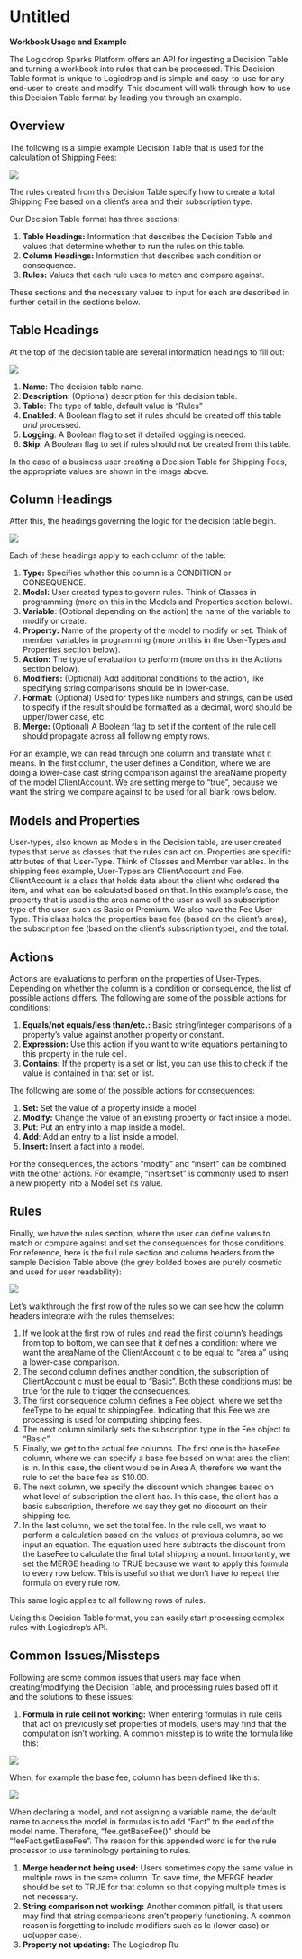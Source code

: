 # Untitled

**Workbook Usage and Example**

The Logicdrop Sparks Platform offers an API for ingesting a Decision Table and turning a workbook into rules that can be processed. This Decision Table format is unique to Logicdrop and is simple and easy-to-use for any end-user to create and modify. This document will walk through how to use this Decision Table format by leading you through an example.

## Overview

The following is a simple example Decision Table that is used for the calculation of Shipping Fees:

![](../../.gitbook/assets/0.png)

The rules created from this Decision Table specify how to create a total Shipping Fee based on a client’s area and their subscription type.

Our Decision Table format has three sections:

1. **Table Headings:** Information that describes the Decision Table and values that determine whether to run the rules on this table.
2. **Column Headings:** Information that describes each condition or consequence.
3. **Rules:** Values that each rule uses to match and compare against.

These sections and the necessary values to input for each are described in further detail in the sections below.

## Table Headings

At the top of the decision table are several information headings to fill out:

![](../../.gitbook/assets/1.png)

1. **Name**: The decision table name.
2. **Description**: \(Optional\) description for this decision table.
3. **Table**: The type of table, default value is “Rules”
4. **Enabled**: A Boolean flag to set if rules should be created off this table _and_ processed.
5. **Logging**: A Boolean flag to set if detailed logging is needed.
6. **Skip**: A Boolean flag to set if rules should not be created from this table.

In the case of a business user creating a Decision Table for Shipping Fees, the appropriate values are shown in the image above.

## Column Headings

After this, the headings governing the logic for the decision table begin.

![](../../.gitbook/assets/2.png)

Each of these headings apply to each column of the table:

1. **Type:** Specifies whether this column is a CONDITION or CONSEQUENCE.
2. **Model:** User created types to govern rules. Think of Classes in programming \(more on this in the Models and Properties section below\).
3. **Variable**: \(Optional depending on the action\) the name of the variable to modify or create.
4. **Property:** Name of the property of the model to modify or set. Think of member variables in programming \(more on this in the User-Types and Properties section below\).
5. **Action:** The type of evaluation to perform \(more on this in the Actions section below\).
6. **Modifiers:** \(Optional\) Add additional conditions to the action, like specifying string comparisons should be in lower-case.
7. **Format:** \(Optional\) Used for types like numbers and strings, can be used to specify if the result should be formatted as a decimal, word should be upper/lower case, etc.
8. **Merge:** \(Optional\) A Boolean flag to set if the content of the rule cell should propagate across all following empty rows.

For an example, we can read through one column and translate what it means. In the first column, the user defines a Condition, where we are doing a lower-case cast string comparison against the areaName property of the model ClientAccount. We are setting merge to “true”, because we want the string we compare against to be used for all blank rows below.

## Models and Properties

User-types, also known as Models in the Decision table, are user created types that serve as classes that the rules can act on. Properties are specific attributes of that User-Type. Think of Classes and Member variables. In the shipping fees example, User-Types are ClientAccount and Fee. ClientAccount is a class that holds data about the client who ordered the item, and what can be calculated based on that. In this example’s case, the property that is used is the area name of the user as well as subscription type of the user, such as Basic or Premium. We also have the Fee User-Type. This class holds the properties base fee \(based on the client’s area\), the subscription fee \(based on the client’s subscription type\), and the total.

## Actions

Actions are evaluations to perform on the properties of User-Types. Depending on whether the column is a condition or consequence, the list of possible actions differs. The following are some of the possible actions for conditions:

1. **Equals/not equals/less than/etc.:** Basic string/integer comparisons of a property’s value against another property or constant.
2. **Expression:** Use this action if you want to write equations pertaining to this property in the rule cell.
3. **Contains:** If the property is a set or list, you can use this to check if the value is contained in that set or list.

The following are some of the possible actions for consequences:

1. **Set:** Set the value of a property inside a model
2. **Modify:** Change the value of an existing property or fact inside a model.
3. **Put**: Put an entry into a map inside a model.
4. **Add**: Add an entry to a list inside a model.
5. **Insert:** Insert a fact into a model.

For the consequences, the actions “modify” and “insert” can be combined with the other actions. For example, “insert:set” is commonly used to insert a new property into a Model set its value.

## Rules

Finally, we have the rules section, where the user can define values to match or compare against and set the consequences for those conditions. For reference, here is the full rule section and column headers from the sample Decision Table above \(the grey bolded boxes are purely cosmetic and used for user readability\):

![](../../.gitbook/assets/3.png)

Let’s walkthrough the first row of the rules so we can see how the column headers integrate with the rules themselves:

1. If we look at the first row of rules and read the first column’s headings from top to bottom, we can see that it defines a condition: where we want the areaName of the ClientAccount c to be equal to “area a” using a lower-case comparison.
2. The second column defines another condition, the subscription of ClientAccount c must be equal to “Basic”. Both these conditions must be true for the rule to trigger the consequences.
3. The first consequence column defines a Fee object, where we set the feeType to be equal to shippingFee. Indicating that this Fee we are processing is used for computing shipping fees.
4. The next column similarly sets the subscription type in the Fee object to “Basic”.
5. Finally, we get to the actual fee columns. The first one is the baseFee column, where we can specify a base fee based on what area the client is in. In this case, the client would be in Area A, therefore we want the rule to set the base fee as $10.00.
6.  The next column, we specify the discount which changes based on what level of subscription the client has. In this case, the client has a basic subscription, therefore we say they get no discount on their shipping fee.
7.  In the last column, we set the total fee. In the rule cell, we want to perform a calculation based on the values of previous columns, so we input an equation. The equation used here subtracts the discount from the baseFee to calculate the final total shipping amount. Importantly, we set the MERGE heading to TRUE because we want to apply this formula to every row below. This is useful so that we don’t have to repeat the formula on every rule row.

This same logic applies to all following rows of rules.

Using this Decision Table format, you can easily start processing complex rules with Logicdrop’s API.

## Common Issues/Missteps

Following are some common issues that users may face when creating/modifying the Decision Table, and processing rules based off it and the solutions to these issues:

1. **Formula in rule cell not working:** When entering formulas in rule cells that act on previously set properties of models, users may find that the computation isn’t working. A common misstep is to write the formula like this:

![](../../.gitbook/assets/4.png)

When, for example the base fee, column has been defined like this:

![](../../.gitbook/assets/5.png)

When declaring a model, and not assigning a variable name, the default name to access the model in formulas is to add “Fact” to the end of the model name. Therefore, “fee.getBaseFee\(\)” should be “feeFact.getBaseFee”. The reason for this appended word is for the rule processor to use terminology pertaining to rules.

1. **Merge header not being used:** Users sometimes copy the same value in multiple rows in the same column. To save time, the MERGE header should be set to TRUE for that column so that copying multiple times is not necessary.
2. **String comparison not working:** Another common pitfall, is that users may find that string comparisons aren’t properly functioning. A common reason is forgetting to include modifiers such as lc \(lower case\) or uc\(upper case\).
3. **Property not updating:** The Logicdrop Ru

